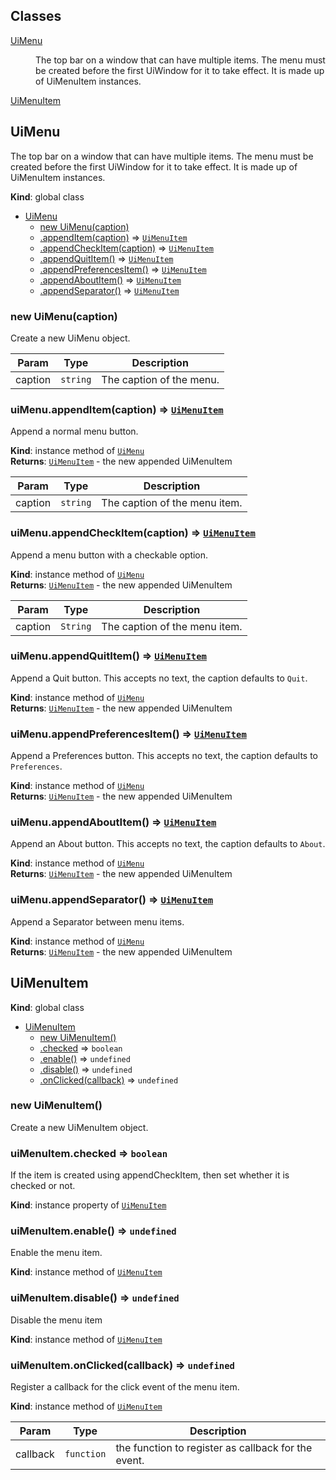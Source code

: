## Classes

<dl>
<dt><a href="#UiMenu">UiMenu</a></dt>
<dd><p>The top bar on a window that can have multiple items.
The menu must be created before the first UiWindow for it to take effect.
It is made up of UiMenuItem instances.</p>
</dd>
<dt><a href="#UiMenuItem">UiMenuItem</a></dt>
<dd></dd>
</dl>

<a name="UiMenu"></a>

## UiMenu
The top bar on a window that can have multiple items.
The menu must be created before the first UiWindow for it to take effect.
It is made up of UiMenuItem instances.

**Kind**: global class  

* [UiMenu](#UiMenu)
    * [new UiMenu(caption)](#new_UiMenu_new)
    * [.appendItem(caption)](#UiMenu+appendItem) ⇒ [<code>UiMenuItem</code>](#UiMenuItem)
    * [.appendCheckItem(caption)](#UiMenu+appendCheckItem) ⇒ [<code>UiMenuItem</code>](#UiMenuItem)
    * [.appendQuitItem()](#UiMenu+appendQuitItem) ⇒ [<code>UiMenuItem</code>](#UiMenuItem)
    * [.appendPreferencesItem()](#UiMenu+appendPreferencesItem) ⇒ [<code>UiMenuItem</code>](#UiMenuItem)
    * [.appendAboutItem()](#UiMenu+appendAboutItem) ⇒ [<code>UiMenuItem</code>](#UiMenuItem)
    * [.appendSeparator()](#UiMenu+appendSeparator) ⇒ [<code>UiMenuItem</code>](#UiMenuItem)

<a name="new_UiMenu_new"></a>

### new UiMenu(caption)
Create a new UiMenu object.


| Param | Type | Description |
| --- | --- | --- |
| caption | <code>string</code> | The caption of the menu. |

<a name="UiMenu+appendItem"></a>

### uiMenu.appendItem(caption) ⇒ [<code>UiMenuItem</code>](#UiMenuItem)
Append a normal menu button.

**Kind**: instance method of [<code>UiMenu</code>](#UiMenu)  
**Returns**: [<code>UiMenuItem</code>](#UiMenuItem) - the new appended UiMenuItem  

| Param | Type | Description |
| --- | --- | --- |
| caption | <code>string</code> | The caption of the menu item. |

<a name="UiMenu+appendCheckItem"></a>

### uiMenu.appendCheckItem(caption) ⇒ [<code>UiMenuItem</code>](#UiMenuItem)
Append a menu button with a checkable option.

**Kind**: instance method of [<code>UiMenu</code>](#UiMenu)  
**Returns**: [<code>UiMenuItem</code>](#UiMenuItem) - the new appended UiMenuItem  

| Param | Type | Description |
| --- | --- | --- |
| caption | <code>String</code> | The caption of the menu item. |

<a name="UiMenu+appendQuitItem"></a>

### uiMenu.appendQuitItem() ⇒ [<code>UiMenuItem</code>](#UiMenuItem)
Append a Quit button. This accepts no text, the caption defaults to `Quit`.

**Kind**: instance method of [<code>UiMenu</code>](#UiMenu)  
**Returns**: [<code>UiMenuItem</code>](#UiMenuItem) - the new appended UiMenuItem  
<a name="UiMenu+appendPreferencesItem"></a>

### uiMenu.appendPreferencesItem() ⇒ [<code>UiMenuItem</code>](#UiMenuItem)
Append a Preferences button. This accepts no text, the caption defaults to `Preferences`.

**Kind**: instance method of [<code>UiMenu</code>](#UiMenu)  
**Returns**: [<code>UiMenuItem</code>](#UiMenuItem) - the new appended UiMenuItem  
<a name="UiMenu+appendAboutItem"></a>

### uiMenu.appendAboutItem() ⇒ [<code>UiMenuItem</code>](#UiMenuItem)
Append an About button. This accepts no text, the caption defaults to `About`.

**Kind**: instance method of [<code>UiMenu</code>](#UiMenu)  
**Returns**: [<code>UiMenuItem</code>](#UiMenuItem) - the new appended UiMenuItem  
<a name="UiMenu+appendSeparator"></a>

### uiMenu.appendSeparator() ⇒ [<code>UiMenuItem</code>](#UiMenuItem)
Append a Separator between menu items.

**Kind**: instance method of [<code>UiMenu</code>](#UiMenu)  
**Returns**: [<code>UiMenuItem</code>](#UiMenuItem) - the new appended UiMenuItem  
<a name="UiMenuItem"></a>

## UiMenuItem
**Kind**: global class  

* [UiMenuItem](#UiMenuItem)
    * [new UiMenuItem()](#new_UiMenuItem_new)
    * [.checked](#UiMenuItem+checked) ⇒ <code>boolean</code>
    * [.enable()](#UiMenuItem+enable) ⇒ <code>undefined</code>
    * [.disable()](#UiMenuItem+disable) ⇒ <code>undefined</code>
    * [.onClicked(callback)](#UiMenuItem+onClicked) ⇒ <code>undefined</code>

<a name="new_UiMenuItem_new"></a>

### new UiMenuItem()
Create a new UiMenuItem object.

<a name="UiMenuItem+checked"></a>

### uiMenuItem.checked ⇒ <code>boolean</code>
If the item is created using appendCheckItem, then set whether it is checked or not.

**Kind**: instance property of [<code>UiMenuItem</code>](#UiMenuItem)  
<a name="UiMenuItem+enable"></a>

### uiMenuItem.enable() ⇒ <code>undefined</code>
Enable the menu item.

**Kind**: instance method of [<code>UiMenuItem</code>](#UiMenuItem)  
<a name="UiMenuItem+disable"></a>

### uiMenuItem.disable() ⇒ <code>undefined</code>
Disable the menu item

**Kind**: instance method of [<code>UiMenuItem</code>](#UiMenuItem)  
<a name="UiMenuItem+onClicked"></a>

### uiMenuItem.onClicked(callback) ⇒ <code>undefined</code>
Register a callback for the click event of the menu item.

**Kind**: instance method of [<code>UiMenuItem</code>](#UiMenuItem)  

| Param | Type | Description |
| --- | --- | --- |
| callback | <code>function</code> | the function to register as callback for the event. |

